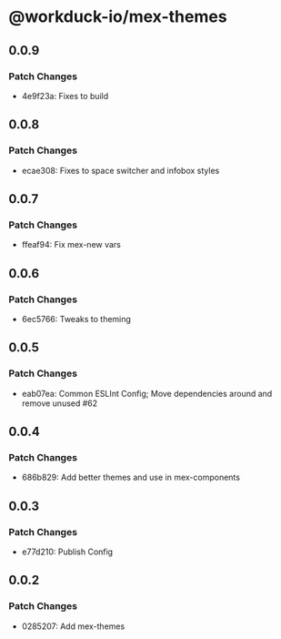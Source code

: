 # @workduck-io/mex-themes

## 0.0.9

### Patch Changes

- 4e9f23a: Fixes to build

## 0.0.8

### Patch Changes

- ecae308: Fixes to space switcher and infobox styles

## 0.0.7

### Patch Changes

- ffeaf94: Fix mex-new vars

## 0.0.6

### Patch Changes

- 6ec5766: Tweaks to theming

## 0.0.5

### Patch Changes

- eab07ea: Common ESLInt Config; Move dependencies around and remove unused #62

## 0.0.4

### Patch Changes

- 686b829: Add better themes and use in mex-components

## 0.0.3

### Patch Changes

- e77d210: Publish Config

## 0.0.2

### Patch Changes

- 0285207: Add mex-themes

